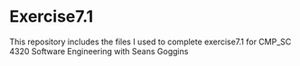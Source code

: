 # Exercise7.1
This repository includes the files I used to complete exercise7.1 for CMP_SC 4320 Software Engineering with Seans Goggins
